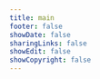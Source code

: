```yaml
---
title: main
footer: false
showDate: false
sharingLinks: false
showEdit: false
showCopyright: false
---
```


